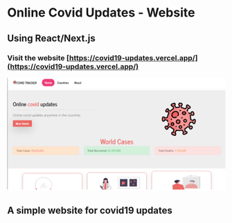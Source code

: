 # Online Covid Updates - Website

## Using React/Next.js

### Visit the website [https://covid19-updates.vercel.app/](https://covid19-updates.vercel.app/)

![Front Page Website Image](public/front-page.png)

## A simple website for covid19 updates

